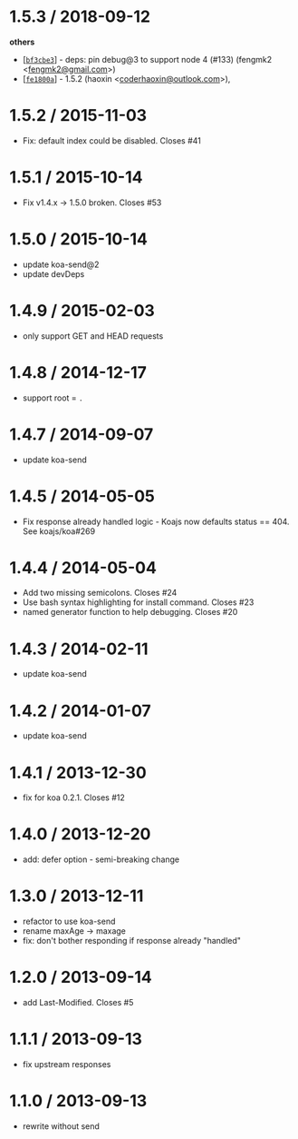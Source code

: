 
1.5.3 / 2018-09-12
==================

**others**
  * [[`bf3cbe3`](http://github.com/koajs/static/commit/bf3cbe39bac2bf4d6a91c57ed2a2bc2a138513eb)] - deps: pin debug@3 to support node 4 (#133) (fengmk2 <<fengmk2@gmail.com>>)
  * [[`fe1800a`](http://github.com/koajs/static/commit/fe1800a9e0737247a2fea23ecaa11273a9cb9780)] - 1.5.2 (haoxin <<coderhaoxin@outlook.com>>),

1.5.2 / 2015-11-03
==================

 * Fix: default index could be disabled. Closes #41

1.5.1 / 2015-10-14
==================

 * Fix v1.4.x → 1.5.0 broken. Closes #53

1.5.0 / 2015-10-14
==================

 * update koa-send@2
 * update devDeps

1.4.9 / 2015-02-03
==================

 * only support GET and HEAD requests

1.4.8 / 2014-12-17
==================

 * support root = `.`

1.4.7 / 2014-09-07
==================

 * update koa-send

1.4.5 / 2014-05-05
==================

 * Fix response already handled logic - Koajs now defaults status == 404. See  koajs/koa#269

1.4.4 / 2014-05-04
==================

 * Add two missing semicolons. Closes #24
 * Use bash syntax highlighting for install command. Closes #23
 * named generator function to help debugging. Closes #20

1.4.3 / 2014-02-11
==================

 * update koa-send

1.4.2 / 2014-01-07
==================

 * update koa-send

1.4.1 / 2013-12-30
==================

 * fix for koa 0.2.1. Closes #12

1.4.0 / 2013-12-20
==================

 * add: defer option - semi-breaking change

1.3.0 / 2013-12-11
==================

 * refactor to use koa-send
 * rename maxAge -> maxage
 * fix: don't bother responding if response already "handled"

1.2.0 / 2013-09-14
==================

 * add Last-Modified. Closes #5

1.1.1 / 2013-09-13
==================

 * fix upstream responses

1.1.0 / 2013-09-13
==================

 * rewrite without send
